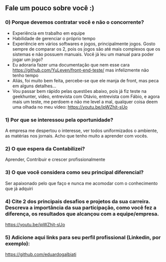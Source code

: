 
## Fale um pouco sobre você :)

### 0) Porque devemos contratar você e não o concorrente?
* Experiência em trabalho em equipe
* Habilidade de gerenciar o próprio tempo
* Experiêncie em vários softwares e jogos, principalmente jogos. Gosto sempre de comparar os 2, pois os jogos são até mais complexos que os sistemas e não possuem manuais. Você já leu um manual para poder jogar um jogo?
* Eu adoraria fazer uma documentação que nem esse cara https://github.com/YuLeven/front-end-teste/ mas infelizmente não tenho tempo
* Aliás, foi muito bem feita, percebe-se que ele manja de front, mas peca em alguns detalhes...
* Vou passar bem rápido pelas questões abaixo, pois já fiz teste na geekhunter, vídeo, entrevista com Otávio, entrevista com Fábio, e agora mais um teste, me perdoem e não me level a mal, qualquer coisa deem uma olhada no meu vídeo:
https://youtu.be/jpWZhjt-sUo


### 1) Por que se interessou pela oportunidade? 
A empresa me despertou o interesse, ver todos uniformizados o ambiente, as matérias nos jornais. Acho que tenho muito a aprender com vocês.

### 2) O que espera da Contabilizei? 
Aprender, Contribuir e crescer profissionalmente

### 3) O que você considera como seu principal diferencial?
Ser apaixonado pelo que faço e nunca me acomodar com o conhecimento que já adquiri
 
### 4) Cite 2 dos principais desafios e projetos da sua carreira. Descreva a importância da sua participação, como você fez a diferença, os resultados que alcançou com a equipe/empresa.
https://youtu.be/jpWZhjt-sUo

### 5) Adicione aqui links para seu perfil profissional (Linkedin, por exemplo):
https://github.com/eduardogalbiati
